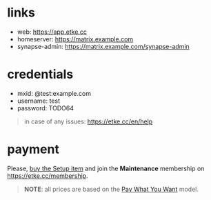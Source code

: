 # links

* web: https://app.etke.cc
* homeserver: https://matrix.example.com
* synapse-admin: https://matrix.example.com/synapse-admin

# credentials

* mxid: @test:example.com
* username: test
* password: TODO64

> in case of any issues: https://etke.cc/en/help

# payment

Please, [buy the Setup item](https://etke.cc/setup) and join the **Maintenance** membership on https://etke.cc/membership.

> **NOTE**: all prices are based on the [Pay What You Want](https://en.wikipedia.org/wiki/Pay_what_you_want) model.